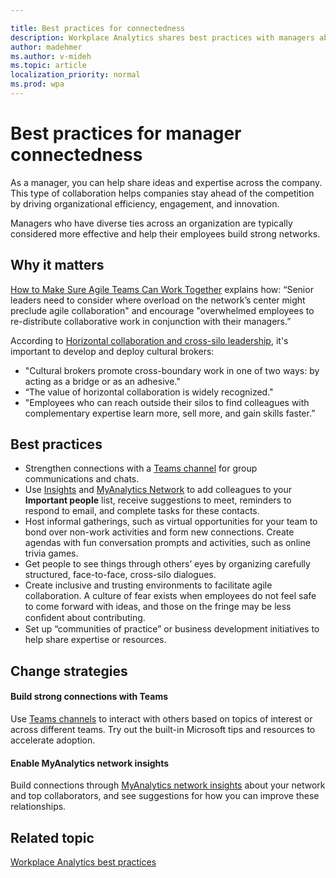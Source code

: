 ```yaml
---

title: Best practices for connectedness
description: Workplace Analytics shares best practices with managers about connecting with their teams and employees
author: madehmer
ms.author: v-mideh
ms.topic: article
localization_priority: normal 
ms.prod: wpa
---
```


# Best practices for manager connectedness

As a manager, you can help share ideas and expertise across the company. This type of collaboration helps companies stay ahead of the competition by driving organizational efficiency, engagement, and innovation.

Managers who have diverse ties across an organization are typically considered more effective and help their employees build strong networks.

## Why it matters

[How to Make Sure Agile Teams Can Work Together](https://insights.office.com/collaboration/how-to-make-sure-agile-teams-can-work-together/) explains how: “Senior leaders need to consider where overload on the network’s center might preclude agile collaboration" and encourage "overwhelmed employees to re-distribute collaborative work in conjunction with their managers.”

According to [Horizontal collaboration and cross-silo leadership](https://insights.office.com/networks/cross-silo-leadership-horizontal-collaboration/), it's important to develop and deploy cultural brokers:

* "Cultural brokers promote cross-boundary work in one of two ways: by acting as a bridge or as an adhesive."
* “The value of horizontal collaboration is widely recognized."
* "Employees who can reach outside their silos to find colleagues with complementary expertise learn more, sell more, and gain skills faster.”

## Best practices

* Strengthen connections with a [Teams channel](https://www.microsoft.com/microsoft-365/microsoft-teams/group-chat-software) for group communications and chats.
* Use [Insights](../myanalytics/use/use-the-insights.md) and [MyAnalytics Network](../myanalytics/use/network.md) to add colleagues to your **Important people** list, receive suggestions to meet, reminders to respond to email, and complete tasks for these contacts.
* Host informal gatherings, such as virtual opportunities for your team to bond over non-work activities and form new connections. Create agendas with fun conversation prompts and activities, such as online trivia games.
* Get people to see things through others’ eyes by organizing carefully structured, face-to-face, cross-silo dialogues.
* Create inclusive and trusting environments to facilitate agile collaboration. A culture of fear exists when employees do not feel safe to come forward with ideas, and those on the fringe may be less conﬁdent about contributing.
* Set up “communities of practice” or business development initiatives to help share expertise or resources.

## Change strategies

#### Build strong connections with Teams

Use [Teams channels](/microsoftteams/teams-channels-overview) to interact with others based on topics of interest or across different teams. Try out the built-in Microsoft tips and resources to accelerate adoption.

#### Enable MyAnalytics network insights

Build connections through [MyAnalytics network insights](../MyAnalytics/Use/network.md) about your network and top collaborators, and see suggestions for how you can improve these relationships.

## Related topic

[Workplace Analytics best practices](gm-best-practices.md)